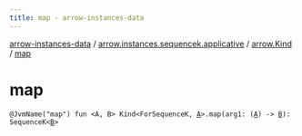 ```yaml
---
title: map - arrow-instances-data
---
```


[arrow-instances-data](../../index.html) / [arrow.instances.sequencek.applicative](../index.html) / [arrow.Kind](index.html) / [map](./map.html)

# map

`@JvmName("map") fun <A, B> Kind<ForSequenceK, `[`A`](map.html#A)`>.map(arg1: (`[`A`](map.html#A)`) -> `[`B`](map.html#B)`): SequenceK<`[`B`](map.html#B)`>`